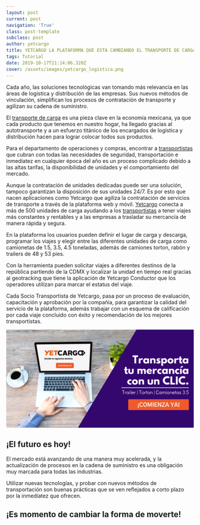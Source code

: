 ```yaml
---
layout: post
current: post
navigation: 'True'
class: post-template
subclass: post
author: yetcargo
title: YETCARGO LA PLATAFORMA QUE ESTÁ CAMBIANDO EL TRANSPORTE DE CARGA EN MÉXICO
tags: Tutorial
date: 2019-10-17T21:14:06.320Z
cover: /assets/images/yetcargo_logistica.png
---
```

Cada año, las soluciones tecnológicas van tomando más relevancia en las áreas de logística y distribución de las empresas. Sus nuevos métodos de vinculación, simplifican los procesos de contratación de transporte y agilizan su cadena de suministro.

El [transporte de carga](https://www.yetcargo.com) es una pieza clave en la economía mexicana, ya que cada producto que tenemos en nuestro hogar, ha llegado gracias al autotransporte y a un esfuerzo titánico de los encargados de logística y distribución hacen para lograr colocar todos sus productos.

Para el departamento de operaciones y compras, encontrar a [transportistas](https://blog.yetcargo.com/se-est%C3%A1n-acabando-los-operadores-de-carga-en-m%C3%A9xico) que cubran con todas las necesidades de seguridad, transportación e inmediatez en cualquier época del año es un proceso complicado debido a las altas tarifas, la disponibilidad de unidades y el comportamiento del mercado.

Aunque la contratación de unidades dedicadas puede ser una solución, tampoco garantizan la disposición de sus unidades 24/7. Es por esto que nacen aplicaciones como Yetcargo que agiliza la contratación de servicios de transporte a través de la plataforma web y móvil. [Yetcargo](https://www.yetcargo.com) conecta a más de 500 unidades de carga ayudando a los [transportistas](https://www.yetcargo.com/transportistas) a tener viajes más constantes y rentables y a las empresas a trasladar su mercancía de manera rápida y segura.

En la plataforma los usuarios pueden definir el lugar de carga y descarga, programar los viajes y elegir entre las diferentes unidades de carga como camionetas de 1.5, 3.5, 4.5 toneladas, además de camiones torton, rabón y trailers de 48 y 53 pies.

Con la herramienta pueden solicitar viajes a diferentes destinos de la república partiendo de la CDMX y localizar la unidad en tiempo real gracias al geotracking que tiene la aplicación de Yetcargo Conductor que los operadores utilizan para marcar el estatus del viaje. 

Cada Socio Transportista de Yetcargo, pasa por un proceso de evaluación, capacitación y aprobación por la compañía, para garantizar la calidad del servicio de la plataforma, además trabajar con un esquema de calificación por cada viaje concluido con éxito y recomendación de los mejores transportistas.

[!["YetCargo"](/assets/images/yetcargo_transporte_de_carga_blog.png)](https://yetcargo.com/empresas)

## ¡El futuro es hoy!
El mercado está avanzando de una manera muy acelerada, y la actualización de procesos en la cadena de suministro es una obligación muy marcada para todas las industrias.

Utilizar nuevas tecnologías, y probar con nuevos métodos de transportación son buenas prácticas que se ven reflejados a corto plazo por la inmediatez que ofrecen. 

## ¡Es momento de cambiar la forma de moverte!